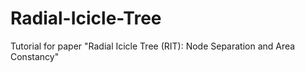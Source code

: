 # Radial-Icicle-Tree
Tutorial for paper "Radial Icicle Tree (RIT): Node Separation and Area Constancy"
